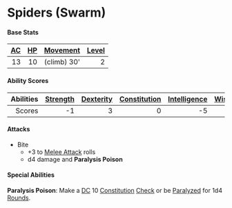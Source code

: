 # Spiders (Swarm)

#### Base Stats

| [AC](../../../Player%20Characters/Derived%20Statistics/Armor%20Class.md) | [HP](../../../Player%20Characters/Derived%20Statistics/Health%20Points.md) | [Movement](../../../Game%20Procedures/Movement.md) | [Level](../../../Player%20Characters/Derived%20Statistics/Level.md) |
| -----------------------------------------------------------------------: | -------------------------------------------------------------------------: | -------------------------------------------------: | ------------------------------------------------------------------: |
|                                                                       13 |                                                                         10 |                                        (climb) 30' |                                                                   2 |
#### Ability Scores

| Abilities | [Strength](../../../Player%20Characters/Chosen%20Statistics/Strength.md) | [Dexterity](../../../Player%20Characters/Chosen%20Statistics/Dexterity.md) | [Constitution](../../../Player%20Characters/Chosen%20Statistics/Constitution.md) | [Intelligence](../../../Player%20Characters/Chosen%20Statistics/Intelligence.md) | [Wisdom](../../../Player%20Characters/Chosen%20Statistics/Wisdom.md)<br> | [Charisma](../../../Player%20Characters/Chosen%20Statistics/Charisma.md)<br> |
| --------: | -----------------------------------------------------------------------: | -------------------------------------------------------------------------: | -------------------------------------------------------------------------------: | -------------------------------------------------------------------------------: | -----------------------------------------------------------------------: | ---------------------------------------------------------------------------: |
|    Scores |                                                                       -1 |                                                                          3 |                                                                                0 |                                                                               -5 |                                                                        1 |                                                                           -3 |
#### Attacks
- Bite
	- +3 to [Melee Attack](../../../Game%20Procedures/Melee%20Attack.md) rolls
	- d4 damage and **Paralysis Poison**
#### Special Abilities
**Paralysis Poison**: Make a [DC](../../../Game%20Procedures/DC.md) 10 [Constitution](../../../Player%20Characters/Chosen%20Statistics/Constitution.md) [Check](../../../Game%20Procedures/Check.md) or be [Paralyzed](../../../Conditions/Paralyzed.md) for 1d4 [Rounds](../../../Game%20Procedures/Round.md).